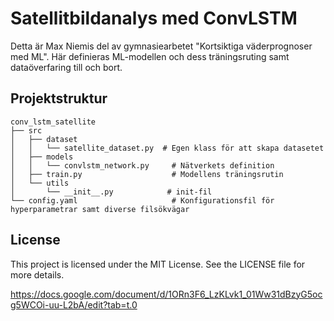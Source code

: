 # Satellitbildanalys med ConvLSTM

Detta är Max Niemis del av gymnasiearbetet "Kortsiktiga väderprognoser med ML". Här definieras ML-modellen och dess träningsruting samt dataöverfaring till och bort.


## Projektstruktur

```
conv_lstm_satellite
├── src
│   ├── dataset
│   │   └── satellite_dataset.py  # Egen klass för att skapa datasetet
│   ├── models
│   │   └── convlstm_network.py     # Nätverkets definition
│   ├── train.py                    # Modellens träningsrutin
│   └── utils
│       └── __init__.py            # init-fil
└── config.yaml                     # Konfigurationsfil för hyperparametrar samt diverse filsökvägar
```


## License

This project is licensed under the MIT License. See the LICENSE file for more details.


https://docs.google.com/document/d/1ORn3F6_LzKLvk1_01Ww31dBzyG5ocg5WCOi-uu-L2bA/edit?tab=t.0
